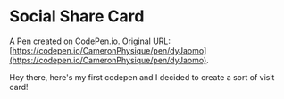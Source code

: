 # Social Share Card

A Pen created on CodePen.io. Original URL: [https://codepen.io/CameronPhysique/pen/dyJaomo](https://codepen.io/CameronPhysique/pen/dyJaomo).

Hey there, here's my first codepen and I decided to create a sort of visit card!